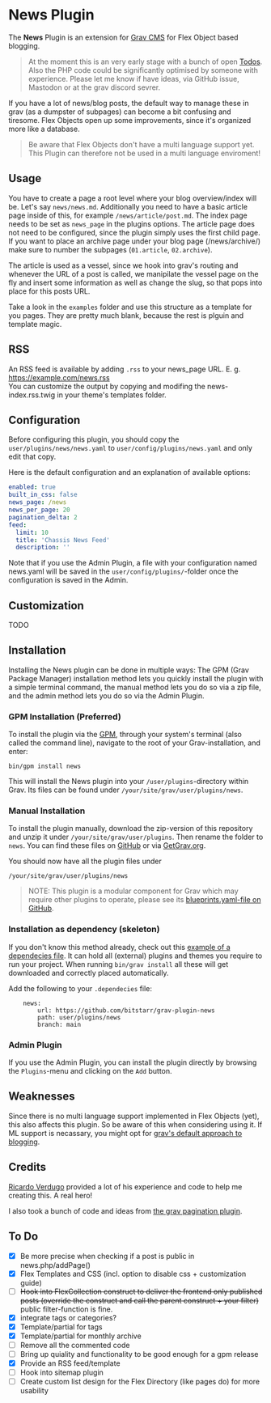 # News Plugin

The **News** Plugin is an extension for [Grav CMS](https://github.com/getgrav/grav) for Flex Object based blogging.

> At the moment this is an very early stage with a bunch of open [Todos](#to-do). Also the PHP code could be significantly optimised by someone with experience. Please let me know if have ideas, via GitHub issue, Mastodon or at the grav discord sevrer.

If you have a lot of news/blog posts, the default way to manage these in grav (as a dumpster of subpages) can become a bit confusing and tiresome. Flex Objects open up some improvements, since it's organized more like a database.

> Be aware that Flex Objects don't have a multi language support yet. This Plugin can therefore not be used in a multi language enviroment!

## Usage

You have to create a page a root level where your blog overview/index will be. Let's say `news/news.md`. Additionally you need to have a basic article page inside of this, for example `/news/article/post.md`. The index page needs to be set as `news_page` in the plugins options. The article page does not need to be configured, since the plugin simply uses the first child page. If you want to place an archive page under your blog page (/news/archive/) make sure to number the subpages (`01.article`, `02.archive`).

The article is used as a vessel, since we hook into grav's routing and whenever the URL of a post is called, we manipilate the vessel page on the fly and insert some information as well as change the slug, so that pops into place for this posts URL.

Take a look in the `examples` folder and use this structure as a template for you pages. They are pretty much blank, because the rest is plguin and template magic.

## RSS 

An RSS feed is available by adding `.rss` to your news_page URL. E. g. https://example.com/news.rss  
You can customize the output by copying and modifing the news-index.rss.twig in your theme's templates folder.

## Configuration

Before configuring this plugin, you should copy the `user/plugins/news/news.yaml` to `user/config/plugins/news.yaml` and only edit that copy.

Here is the default configuration and an explanation of available options:

```yaml
enabled: true
built_in_css: false
news_page: /news
news_per_page: 20
pagination_delta: 2
feed:
  limit: 10
  title: 'Chassis News Feed'
  description: ''
```

Note that if you use the Admin Plugin, a file with your configuration named news.yaml will be saved in the `user/config/plugins/`-folder once the configuration is saved in the Admin.

## Customization

TODO

## Installation

Installing the News plugin can be done in multiple ways: The GPM (Grav Package Manager) installation method lets you quickly install the plugin with a simple terminal command, the manual method lets you do so via a zip file, and the admin method lets you do so via the Admin Plugin.

### GPM Installation (Preferred)

To install the plugin via the [GPM](https://learn.getgrav.org/cli-console/grav-cli-gpm), through your system's terminal (also called the command line), navigate to the root of your Grav-installation, and enter:

    bin/gpm install news

This will install the News plugin into your `/user/plugins`-directory within Grav. Its files can be found under `/your/site/grav/user/plugins/news`.

### Manual Installation

To install the plugin manually, download the zip-version of this repository and unzip it under `/your/site/grav/user/plugins`. Then rename the folder to `news`. You can find these files on [GitHub](https://github.com/bitstarr/grav-plugin-news) or via [GetGrav.org](https://getgrav.org/downloads/plugins).

You should now have all the plugin files under

    /your/site/grav/user/plugins/news
	
> NOTE: This plugin is a modular component for Grav which may require other plugins to operate, please see its [blueprints.yaml-file on GitHub](https://github.com/bitstarr/grav-plugin-news/blob/main/blueprints.yaml).

### Installation as dependency (skeleton)

If you don't know this method already, check out this [example of a dependecies file](https://github.com/bitstarr/sebastianlaube/blob/main/user/.dependencies). It can hold all (external) plugins and themes you require to run your project. When running `bin/grav install` all these will get downloaded and correctly placed automatically.

Add the following to your `.dependecies` file:

```
    news:
        url: https://github.com/bitstarr/grav-plugin-news
        path: user/plugins/news
        branch: main
```

### Admin Plugin

If you use the Admin Plugin, you can install the plugin directly by browsing the `Plugins`-menu and clicking on the `Add` button.

## Weaknesses

Since there is no multi language support implemented in Flex Objects (yet), this also affects this plugin. So be aware of this when considering using it. If ML support is necassary, you might opt for [grav's default approach to blogging](https://learn.getgrav.org/17/cookbook/tutorials/create-a-blog).

## Credits

[Ricardo Verdugo](https://github.com/ricardo118) provided a lot of his experience and code to help me creating this. A real hero!

I also took a bunch of code and ideas from [the grav pagination plugin](https://github.com/getgrav/grav-plugin-pagination).

## To Do

- [x] Be more precise when checking if a post is public in news.php/addPage()
- [x] Flex Templates and CSS (incl. option to disable css + customization guide)
- [ ] ~~Hook into FlexCollection construct to deliver the frontend only published posts (override the construct and call the parent construct + your filter)~~ public filter-function is fine.
- [x] integrate tags or categories?
- [x] Template/partial for tags
- [x] Template/partial for monthly archive
- [ ] Remove all the commented code
- [ ] Bring up quiality and functionality to be good enough for a gpm release
- [x] Provide an RSS feed/template
- [ ] Hook into sitemap plugin
- [ ] Create custom list design for the Flex Directory (like pages do) for more usability

